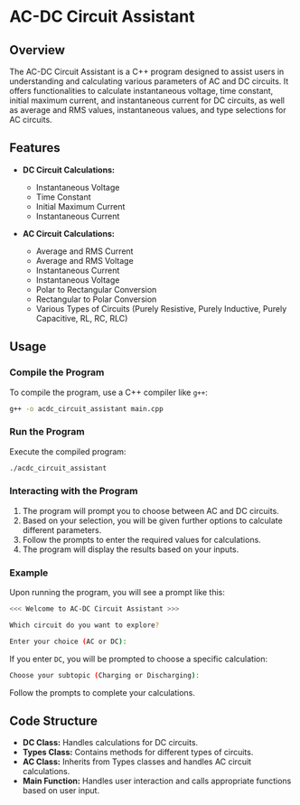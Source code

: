 # AC-DC Circuit Assistant

## Overview

The AC-DC Circuit Assistant is a C++ program designed to assist users in understanding and calculating various parameters of AC and DC circuits. It offers functionalities to calculate instantaneous voltage, time constant, initial maximum current, and instantaneous current for DC circuits, as well as average and RMS values, instantaneous values, and type selections for AC circuits.

## Features

- **DC Circuit Calculations:**
  - Instantaneous Voltage
  - Time Constant
  - Initial Maximum Current
  - Instantaneous Current

- **AC Circuit Calculations:**
  - Average and RMS Current
  - Average and RMS Voltage
  - Instantaneous Current
  - Instantaneous Voltage
  - Polar to Rectangular Conversion
  - Rectangular to Polar Conversion
  - Various Types of Circuits (Purely Resistive, Purely Inductive, Purely Capacitive, RL, RC, RLC)

## Usage

### Compile the Program

To compile the program, use a C++ compiler like `g++`:

```sh
g++ -o acdc_circuit_assistant main.cpp
```

### Run the Program

Execute the compiled program:

```sh
./acdc_circuit_assistant
```

### Interacting with the Program

1. The program will prompt you to choose between AC and DC circuits.
2. Based on your selection, you will be given further options to calculate different parameters.
3. Follow the prompts to enter the required values for calculations.
4. The program will display the results based on your inputs.

### Example

Upon running the program, you will see a prompt like this:

```sh
<<< Welcome to AC-DC Circuit Assistant >>>

Which circuit do you want to explore?

Enter your choice (AC or DC): 
```

If you enter `DC`, you will be prompted to choose a specific calculation:

```sh
Choose your subtopic (Charging or Discharging): 
```

Follow the prompts to complete your calculations.

## Code Structure

- **DC Class:** Handles calculations for DC circuits.
- **Types Class:** Contains methods for different types of circuits.
- **AC Class:** Inherits from Types classes and handles AC circuit calculations.
- **Main Function:** Handles user interaction and calls appropriate functions based on user input.

